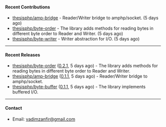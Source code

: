 #### Recent Contributions

- [thesisphp/amp-bridge](https://github.com/thesisphp/amp-bridge) - Reader/Writer bridge to amphp/socket. (5 days ago)
- [thesisphp/byte-order](https://github.com/thesisphp/byte-order) - The library adds methods for reading bytes in different byte order to Reader and Writer. (5 days ago)
- [thesisphp/byte-writer](https://github.com/thesisphp/byte-writer) - Writer abstraction for I/O. (5 days ago)

---

#### Recent Releases

- [thesisphp/byte-order](https://github.com/thesisphp/byte-order) ([0.2.1](https://github.com/thesisphp/byte-order/releases/tag/0.2.1), 5 days ago) - The library adds methods for reading bytes in different byte order to Reader and Writer.
- [thesisphp/amp-bridge](https://github.com/thesisphp/amp-bridge) ([0.1.1](https://github.com/thesisphp/amp-bridge/releases/tag/0.1.1), 5 days ago) - Reader/Writer bridge to amphp/socket.
- [thesisphp/byte-buffer](https://github.com/thesisphp/byte-buffer) ([0.1.1](https://github.com/thesisphp/byte-buffer/releases/tag/0.1.1), 5 days ago) - The library implements buffered I/O.

---

#### Contact

- Email: [vadimzanfir@gmail.com](mailto://vadimzanfir@gmail.com)
